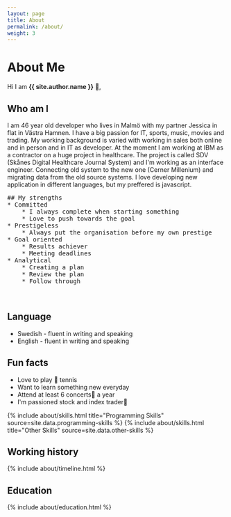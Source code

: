 ```yaml
---
layout: page
title: About
permalink: /about/
weight: 3
---
```


# **About Me**

Hi I am **{{ site.author.name }}** :wave:,<br>
## Who am I
I am 46 year old developer who lives in Malmö with my partner Jessica in flat in Västra Hamnen. 
I have a big passion for IT, sports, music, movies and trading.
My working background is varied with working in sales both online and in person and in IT as developer.
At the moment I am working at IBM as a contractor on a huge project in healthcare.
The project is called SDV (Skånes Digital Healthcare Journal System) and I'm working as
an interface engineer. Connecting old system to the new one (Cerner Millenium) and migrating
data from the old source systems.
I love developing new application in different languages, but my preffered is javascript.

<pre>
## My strengths                                                 ## Language
* Committed                                                     * Swedish - fluent in writing and speaking
    * I always complete when starting something                 * English - fluent in writing and speaking
    * Love to push towards the goal
* Prestigeless
    * Always put the organisation before my own prestige
* Goal oriented
    * Results achiever
    * Meeting deadlines
* Analytical
    * Creating a plan
    * Review the plan
    * Follow through

    </pre>

## Language
* Swedish - fluent in writing and speaking
* English - fluent in writing and speaking



## Fun facts
* Love to play :tennis: tennis 
* Want to learn something new everyday
* Attend at least 6 concerts:guitar: a year
* I'm passioned stock and index trader:money_with_wings:


<div class="row">
{% include about/skills.html title="Programming Skills" source=site.data.programming-skills %}
{% include about/skills.html title="Other Skills" source=site.data.other-skills %}
</div>

## Working history
<div class="row">
{% include about/timeline.html %}
</div>

## Education
<div class="row">
{% include about/education.html %}
</div>